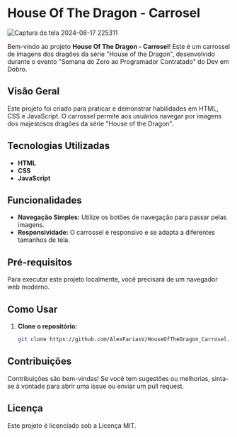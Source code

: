 # House Of The Dragon - Carrosel

![Captura de tela 2024-08-17 225311](https://github.com/user-attachments/assets/ed8f9bcf-d56e-42a8-bfd9-1b186c397eb6)

Bem-vindo ao projeto **House Of The Dragon - Carrosel**! Este é um carrossel de imagens dos dragões da série "House of the Dragon", desenvolvido durante o evento "Semana do Zero ao Programador Contratado" do Dev em Dobro.

## Visão Geral

Este projeto foi criado para praticar e demonstrar habilidades em HTML, CSS e JavaScript. O carrossel permite aos usuários navegar por imagens dos majestosos dragões da série "House of the Dragon".

## Tecnologias Utilizadas

- **HTML**
- **CSS**
- **JavaScript**

## Funcionalidades

- **Navegação Simples:** Utilize os botões de navegação para passar pelas imagens.
- **Responsividade:** O carrossel é responsivo e se adapta a diferentes tamanhos de tela.

## Pré-requisitos

Para executar este projeto localmente, você precisará de um navegador web moderno.

## Como Usar

1. **Clone o repositório:**

   ```bash
   git clone https://github.com/AlexFariasV/HouseOfTheDragon_Carrosel.git

## Contribuições
Contribuições são bem-vindas! Se você tem sugestões ou melhorias, sinta-se à vontade para abrir uma issue ou enviar um pull request.

## Licença
Este projeto é licenciado sob a Licença MIT. 
